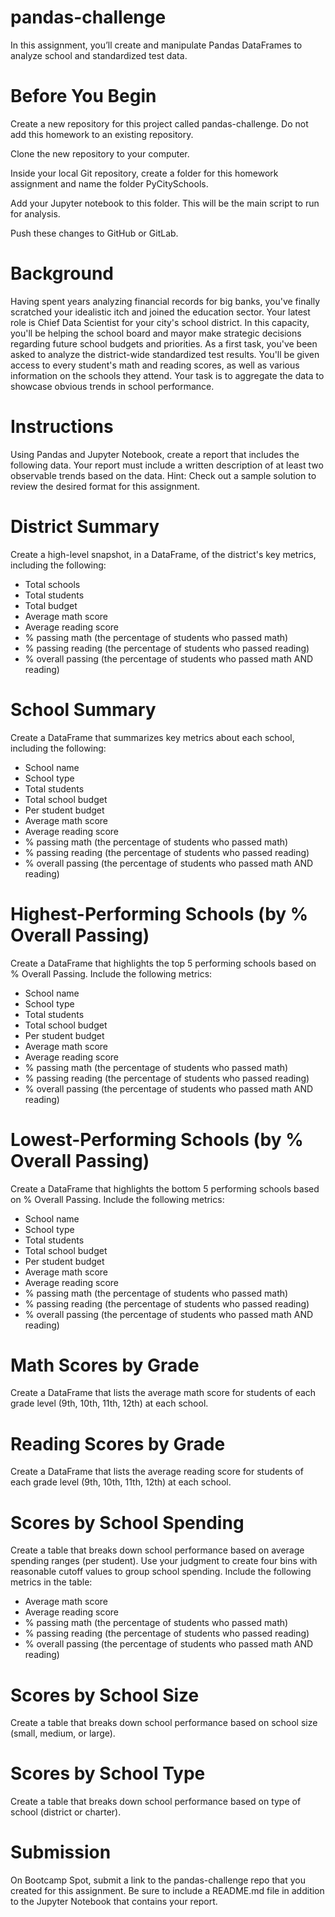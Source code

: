 # pandas-challenge

In this assignment, you’ll create and manipulate Pandas DataFrames to analyze school and standardized test data.

# Before You Begin


Create a new repository for this project called pandas-challenge. Do not add this homework to an existing repository.


Clone the new repository to your computer.


Inside your local Git repository, create a folder for this homework assignment and name the folder PyCitySchools.


Add your Jupyter notebook to this folder. This will be the main script to run for analysis.


Push these changes to GitHub or GitLab.



# Background
Having spent years analyzing financial records for big banks, you've finally scratched your idealistic itch and joined the education sector. Your latest role is Chief Data Scientist for your city's school district. In this capacity, you'll be helping the school board and mayor make strategic decisions regarding future school budgets and priorities.
As a first task, you've been asked to analyze the district-wide standardized test results. You'll be given access to every student's math and reading scores, as well as various information on the schools they attend. Your task is to aggregate the data to showcase obvious trends in school performance.

# Instructions
Using Pandas and Jupyter Notebook, create a report that includes the following data. Your report must include a written description of at least two observable trends based on the data.
Hint: Check out a sample solution to review the desired format for this assignment.

# District Summary
Create a high-level snapshot, in a DataFrame, of the district's key metrics, including the following:

- Total schools
- Total students
- Total budget
- Average math score
- Average reading score
- % passing math (the percentage of students who passed math)
- % passing reading (the percentage of students who passed reading)
- % overall passing (the percentage of students who passed math AND reading)


# School Summary
Create a DataFrame that summarizes key metrics about each school, including the following:

- School name
- School type
- Total students
- Total school budget
- Per student budget
- Average math score
- Average reading score
- % passing math (the percentage of students who passed math)
- % passing reading (the percentage of students who passed reading)
- % overall passing (the percentage of students who passed math AND reading)


# Highest-Performing Schools (by % Overall Passing)
Create a DataFrame that highlights the top 5 performing schools based on % Overall Passing. Include the following metrics:

- School name
- School type
- Total students
- Total school budget
- Per student budget
- Average math score
- Average reading score
- % passing math (the percentage of students who passed math)
- % passing reading (the percentage of students who passed reading)
- % overall passing (the percentage of students who passed math AND reading)


# Lowest-Performing Schools (by % Overall Passing)
Create a DataFrame that highlights the bottom 5 performing schools based on % Overall Passing. Include the following metrics:

- School name
- School type
- Total students
- Total school budget
- Per student budget
- Average math score
- Average reading score
- % passing math (the percentage of students who passed math)
- % passing reading (the percentage of students who passed reading)
- % overall passing (the percentage of students who passed math AND reading)


# Math Scores by Grade
Create a DataFrame that lists the average math score for students of each grade level (9th, 10th, 11th, 12th) at each school.

# Reading Scores by Grade
Create a DataFrame that lists the average reading score for students of each grade level (9th, 10th, 11th, 12th) at each school.

# Scores by School Spending
Create a table that breaks down school performance based on average spending ranges (per student). Use your judgment to create four bins with reasonable cutoff values to group school spending. Include the following metrics in the table:

- Average math score
- Average reading score
- % passing math (the percentage of students who passed math)
- % passing reading (the percentage of students who passed reading)
- % overall passing (the percentage of students who passed math AND reading)


# Scores by School Size
Create a table that breaks down school performance based on school size (small, medium, or large).

# Scores by School Type
Create a table that breaks down school performance based on type of school (district or charter).

# Submission
On Bootcamp Spot, submit a link to the pandas-challenge repo that you created for this assignment. Be sure to include a README.md file in addition to the Jupyter Notebook that contains your report.
